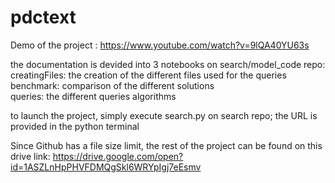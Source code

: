 # pdctext

Demo of the project :
https://www.youtube.com/watch?v=9lQA40YU63s

the documentation is devided into 3 notebooks on search/model_code repo: <br/>
  creatingFiles: the creation of the different files used for the queries<br/>
  benchmark: comparison of the different solutions<br/>
  queries: the different queries algorithms<br/>
  
to launch the project, simply execute search.py on search repo; the URL is provided in the python terminal<br/>

Since Github has a file size limit, the rest of the project can be found on this drive link:  https://drive.google.com/open?id=1ASZLnHpPHVFDMQgSkl6WRYpIgj7eEsmv  <br/>
